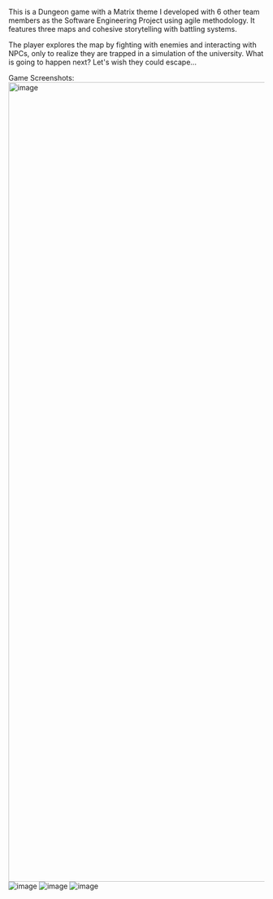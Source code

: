 This is a Dungeon game with a Matrix theme I developed with 6 other team members as the Software Engineering Project using agile methodology. It features three maps and cohesive storytelling with battling systems.

The player explores the map by fighting with enemies and interacting with NPCs, only to realize they are trapped in a simulation of the university. What is going to happen next? Let's wish they could escape...

Game Screenshots:
<img width="1571" alt="image" src="https://github.com/ericdong314/escape-from-uni/assets/56725529/59c13d35-39bd-4797-887f-83a4c8fc78bd">
![image](https://github.com/ericdong314/escape-from-uni/assets/56725529/8272338b-fedd-4115-8f5d-e3b0d2d69b2a)
![image](https://github.com/ericdong314/escape-from-uni/assets/56725529/3bf25775-1d7b-4355-a0aa-7a02b95a73b6)
![image](https://github.com/ericdong314/escape-from-uni/assets/56725529/1d4fd325-fa26-4db6-b04f-0f8e91b1fd1c)

